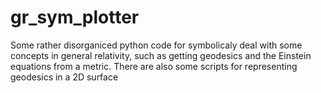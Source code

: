 # gr_sym_plotter

Some rather disorganiced python code for symbolicaly deal with some concepts in general relativity, such as getting geodesics and the Einstein equations from a metric. There are also some scripts for representing geodesics in a 2D surface

